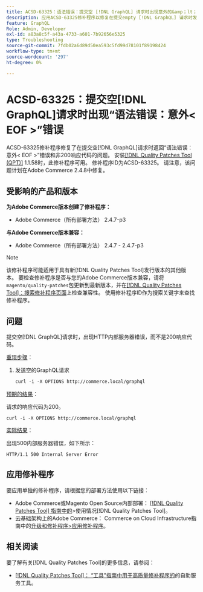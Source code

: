 ```yaml
---
title: ACSD-63325：语法错误：提交空 [!DNL GraphQL] 请求时出现意外的&amp；lt；EOF&amp；gt；错误
description: 应用ACSD-63325修补程序以修复在提交empty [!DNL GraphQL] 请求时发生语法错误的Adobe Commerce问题。
feature: GraphQL
Role: Admin, Developer
exl-id: a83a8c5f-a43a-4733-a601-7b92656e5325
type: Troubleshooting
source-git-commit: 7fdb02a6d89d50ea593c5fd99d78101f89198424
workflow-type: tm+mt
source-wordcount: '297'
ht-degree: 0%

---
```


# ACSD-63325：提交空[!DNL GraphQL]请求时出现“语法错误：意外&lt; EOF >”错误

ACSD-63325修补程序修复了在提交空[!DNL GraphQL]请求时返回“语法错误：意外&lt; EOF >”错误和非200响应代码的问题。 安装[[!DNL Quality Patches Tool (QPT)]](/help/tools/quality-patches-tool/quality-patches-tool-to-self-serve-quality-patches.md) 1.1.58时，此修补程序可用。 修补程序ID为ACSD-63325。 请注意，该问题计划在Adobe Commerce 2.4.8中修复。

## 受影响的产品和版本

**为Adobe Commerce版本创建了修补程序：**

* Adobe Commerce（所有部署方法） 2.4.7-p3

**与Adobe Commerce版本兼容：**

* Adobe Commerce（所有部署方法） 2.4.7 - 2.4.7-p3

>[!NOTE]
>
>该修补程序可能适用于具有新[!DNL Quality Patches Tool]发行版本的其他版本。 要检查修补程序是否与您的Adobe Commerce版本兼容，请将`magento/quality-patches`包更新到最新版本，并在[[!DNL Quality Patches Tool]：搜索修补程序页面](https://experienceleague.adobe.com/tools/commerce-quality-patches/index.html?lang=zh-Hans)上检查兼容性。 使用修补程序ID作为搜索关键字来查找修补程序。

## 问题

提交空[!DNL GraphQL]请求时，出现HTTP内部服务器错误，而不是200响应代码。

<u>重现步骤</u>：

1. 发送空的GraphQL请求

   ```graphql
   curl -i -X OPTIONS http://commerce.local/graphql
   ```

<u>预期的结果</u>：

请求的响应代码为200。

```
curl -i -X OPTIONS http://commerce.local/graphql
```

<u>实际结果</u>：

出现500内部服务器错误，如下所示：

```
HTTP/1.1 500 Internal Server Error
```

## 应用修补程序

要应用单独的修补程序，请根据您的部署方法使用以下链接：

* Adobe Commerce或Magento Open Source内部部署： [[!DNL Quality Patches Tool] 指南中的](/help/tools/quality-patches-tool/usage.md)>使用情况[!DNL Quality Patches Tool]。
* 云基础架构上的Adobe Commerce： Commerce on Cloud Infrastructure指南中的[升级和修补程序>应用修补程序](https://experienceleague.adobe.com/zh-hans/docs/commerce-cloud-service/user-guide/develop/upgrade/apply-patches)。

## 相关阅读

要了解有关[!DNL Quality Patches Tool]的更多信息，请参阅：

* [[!DNL Quality Patches Tool]： “工具”指南中用于高质量修补程序的](/help/tools/quality-patches-tool/quality-patches-tool-to-self-serve-quality-patches.md)的自助服务工具。

